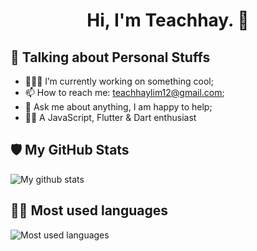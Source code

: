 <div align="center">
  <h1>Hi, I'm Teachhay. 👋</h1>
</div>

## 🧑 Talking about Personal Stuffs

- 👨🏻‍💻 I’m currently working on something cool;
- 📫 How to reach me: teachhaylim12@gmail.com;
- 💬 Ask me about anything, I am happy to help;
- 👨‍💻 A JavaScript, Flutter & Dart enthusiast

## 🛡️ My GitHub Stats

![My github stats](https://github-readme-stats.vercel.app/api?username=teachhaylim&show_icons=true&hide_border=true&&count_private=true&include_all_commits=true)

## 👩‍💻 Most used languages

![Most used languages](https://github-readme-stats.vercel.app/api/top-langs/?username=teachhaylim&exclude_repo=KNN-Image-Classification&show_icons=true&hide_border=true&layout=compact&langs_count=8)

<!-- ## 🚀 Published projects -->
